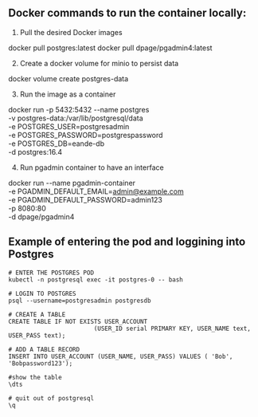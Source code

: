 ## Docker commands to run the container locally:

1. Pull the desired Docker images

docker pull postgres:latest
docker pull dpage/pgadmin4:latest

2. Create a docker volume for minio to persist data

docker volume create postgres-data

3. Run the image as a container

docker run -p 5432:5432 --name postgres \
  -v postgres-data:/var/lib/postgresql/data \
  -e POSTGRES_USER=postgresadmin \
  -e POSTGRES_PASSWORD=postgrespassword \
  -e POSTGRES_DB=eande-db \
  -d postgres:16.4

4. Run pgadmin container to have an interface

docker run --name pgadmin-container \
  -e PGADMIN_DEFAULT_EMAIL=admin@example.com \
  -e PGADMIN_DEFAULT_PASSWORD=admin123 \
  -p 8080:80 \
  -d dpage/pgadmin4

## Example of entering the pod and loggining into Postgres

```
# ENTER THE POSTGRES POD
kubectl -n postgresql exec -it postgres-0 -- bash

# LOGIN TO POSTGRES
psql --username=postgresadmin postgresdb

# CREATE A TABLE
CREATE TABLE IF NOT EXISTS USER_ACCOUNT
                        (USER_ID serial PRIMARY KEY, USER_NAME text, USER_PASS text);

# ADD A TABLE RECORD
INSERT INTO USER_ACCOUNT (USER_NAME, USER_PASS) VALUES ( 'Bob', 'Bobpassword123');

#show the table
\dts

# quit out of postgresql
\q
```
